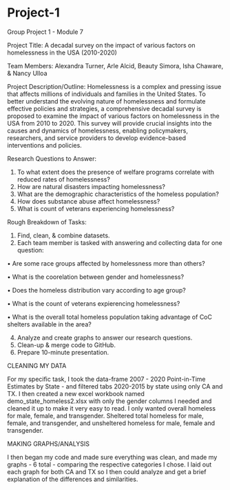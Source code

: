# Project-1
Group Project 1 - Module 7

Project Title: A decadal survey on the impact of various factors on homelessness in the USA (2010-2020)

Team Members: Alexandra Turner, Arle Alcid, Beauty Simora, Isha Chaware, & Nancy Ulloa

Project Description/Outline: Homelessness is a complex and pressing issue that affects millions of individuals and families in the United States. To better understand the evolving nature of homelessness and formulate effective policies and strategies, a comprehensive decadal survey is proposed to examine the impact of various factors on homelessness in the USA from 2010 to 2020. This survey will provide crucial insights into the causes and dynamics of homelessness, enabling policymakers, researchers, and service providers to develop evidence-based interventions and policies.

Research Questions to Answer: 
1.	To what extent does the presence of welfare programs correlate with reduced rates of homelessness?
2.	How are natural disasters impacting homelessness?
3.	What are the demographic characteristics of the homeless population?
4.	How does substance abuse affect homelessness?
5.	What is count of veterans experiencing homelessness?


Rough Breakdown of Tasks: 
1.	Find, clean, & combine datasets.
2.	Each team member is tasked with answering and collecting data for one question:
   
  •	Are some race groups affected by homelessness more than others?

  •	What is the coorelation between gender and homelessness?
  
  •	Does the homeless distribution vary according to age group?
  
  •	What is the count of veterans expierencing homelessness?
  
  •	What is the overall total homeless population taking advantage of CoC shelters available in the area?
  
4.	Analyze and create graphs to answer our research questions.
5.	Clean-up & merge code to GitHub.
6.	Prepare 10-minute presentation.





CLEANING MY DATA

For my specific task, I took the data-frame 2007 - 2020 Point-in-Time Estimates by State - [
](https://www.huduser.gov/portal/sites/default/files/xls/2007-2020-PIT-Estimates-by-state.xlsx) and filtered tabs 2020-2015 by state using only CA and TX. I then created a new excel workbook named demo_state_homeless2.xlsx with only the gender columns I needed and cleaned it up to make it very easy to read. I only wanted overall homeless for male, female, and transgender. Sheltered total homeless for male, female, and transgender, and unsheltered homeless for male, female and transgender. 

MAKING GRAPHS/ANALYSIS

I then began my code and made sure everything was clean, and made my graphs - 6 total - comparing the respective categories I chose. I laid out each graph for both CA and TX so I then could analyze and get a brief explanation of the differences and similarities. 


   
